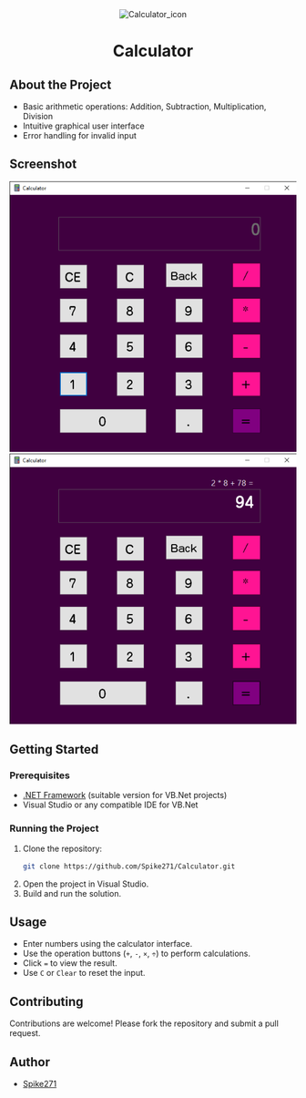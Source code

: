 <div align="center">

<img src="calculator/res/Calculator_icon.ico" alt="Calculator_icon" title="Calculator" width="15%">

# Calculator

</div>

## About the Project

- Basic arithmetic operations: Addition, Subtraction, Multiplication, Division
- Intuitive graphical user interface
- Error handling for invalid input

## Screenshot

<img src="GitVisuals/img01.png">

<img src="GitVisuals/img02.png">

## Getting Started

### Prerequisites

- [.NET Framework](https://dotnet.microsoft.com/download/dotnet-framework) (suitable version for VB.Net projects)
- Visual Studio or any compatible IDE for VB.Net

### Running the Project

1. Clone the repository:
   ```bash
   git clone https://github.com/Spike271/Calculator.git
   ```
2. Open the project in Visual Studio.
3. Build and run the solution.

## Usage

- Enter numbers using the calculator interface.
- Use the operation buttons (`+`, `-`, `×`, `÷`) to perform calculations.
- Click `=` to view the result.
- Use `C` or `Clear` to reset the input.

## Contributing

Contributions are welcome! Please fork the repository and submit a pull request.

## Author

- [Spike271](https://github.com/Spike271)
